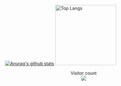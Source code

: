 [![Anurag's github stats](https://github-readme-stats.vercel.app/api?username=yansheng836&show_icons=true&theme=vue-dark)](https://github.com/anuraghazra/github-readme-stats)
<a href="https://github.com/anuraghazra/github-readme-stats">
  <img src="https://github-readme-stats.vercel.app/api/top-langs/?username=yansheng836&hide=javascript,html&theme=vue-dark" height="195px" title="Top Langs" alt="Top Langs"/>
</a>

<p align="center"> 
  Visitor count<br>
  <img src="https://profile-counter.glitch.me/yansheng836/count.svg" />
</p>

